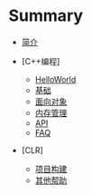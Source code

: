 # Summary

* [简介](README.md)

* [C++编程]
    * [HelloWorld](./BASE/Hello.md)
    * [基础](./BASE/Basic.md)
    * [面向对象](./BASE/OO.md)
    * [内存管理](./BASE/Memory.md)
    * [API](./BASE/API.md)
    * [FAQ](./BASE/FAQ.md)

* [CLR]
    * [项目构建](./CLR/CLR_Hello.md)
    * [其他帮助](./CLR/CLR.md)
    